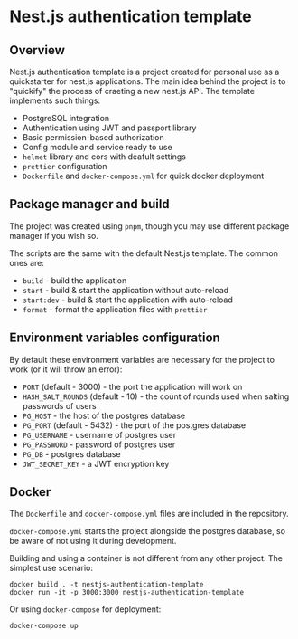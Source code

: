 # Nest.js authentication template

## Overview

Nest.js authentication template is a project created for personal use as a quickstarter for nest.js applications.
The main idea behind the project is to "quickify" the process of craeting a new nest.js API.
The template implements such things:
- PostgreSQL integration
- Authentication using JWT and passport library
- Basic permission-based authorization
- Config module and service ready to use
- `helmet` library and cors with deafult settings
- `prettier` configuration
- `Dockerfile` and `docker-compose.yml` for quick docker deployment

## Package manager and build

The project was created using `pnpm`, though you may use different package manager if you wish so.

The scripts are the same with the default Nest.js template. The common ones are:
- `build` - build the application
- `start` - build & start the application without auto-reload
- `start:dev` - build & start the application with auto-reload
- `format` - format the application files with `prettier`

## Environment variables configuration

By default these environment variables are necessary for the project to work (or it will throw an error):

- `PORT` (default - 3000) - the port the application will work on
- `HASH_SALT_ROUNDS` (default - 10) - the count of rounds used when salting passwords of users 
- `PG_HOST` - the host of the postgres database
- `PG_PORT` (default - 5432) - the port of the postgres database
- `PG_USERNAME` - username of postgres user
- `PG_PASSWORD` - password of postgres user
- `PG_DB` - postgres database
- `JWT_SECRET_KEY` - a JWT encryption key

## Docker

The `Dockerfile` and `docker-compose.yml` files are included in the repository.

`docker-compose.yml` starts the project alongside the postgres database, so be aware of not using it during development.

Building and using a container is not different from any other project. The simplest use scenario:

```
docker build . -t nestjs-authentication-template
docker run -it -p 3000:3000 nestjs-authentication-template
```

Or using `docker-compose` for deployment:

```
docker-compose up
```
